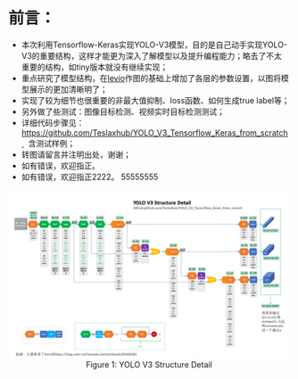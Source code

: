 # 前言：

+ 本次利用Tensorflow-Keras实现YOLO-V3模型，目的是自己动手实现YOLO-V3的重要结构，这样才能更为深入了解模型以及提升编程能力；略去了不太重要的结构，如tiny版本就没有继续实现；
+ 重点研究了模型结构，在[levio](https://blog.csdn.net/leviopku/article/details/82660381)作图的基础上增加了各层的参数设置，以图将模型展示的更加清晰明了；
+ 实现了较为细节也很重要的非最大值抑制、loss函数、如何生成true label等；
+ 另外做了些测试：图像目标检测、视频实时目标检测测试；
+ 详细代码步骤见：https://github.com/Teslaxhub/YOLO_V3_Tensorflow_Keras_from_scratch   含测试样例；
+ 转图请留言并注明出处，谢谢；
+ 如有错误，欢迎指正。
+ 如有错误，欢迎指正2222。
55555555
<img src="./readme_pic/YOLO_V3_Structure.png" style="width:900px;height:100;">
<caption><center> Figure 1: YOLO V3 Structure Detail </center></caption>